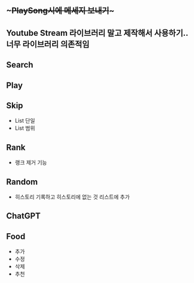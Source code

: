 ## ~~~PlaySong시에 메세지 보내기~~~


## Youtube Stream 라이브러리 말고 제작해서 사용하기.. 너무 라이브러리 의존적임


## Search
## Play
## Skip
- List 단일
- List 범위
## Rank
- 랭크 제거 기능
## Random
- 히스토리 기록하고 히스토리에 없는 것 리스트에 추가
## ChatGPT
## Food
- 추가
- 수정
- 삭제
- 추천